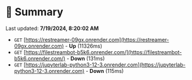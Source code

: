 # 📖 Summary
Last updated: **7/19/2024, 8:20:02 AM**

- `GET` [https://restreamer-09gx.onrender.com](https://restreamer-09gx.onrender.com) - **Up** (11326ms)
- `GET` [https://filestreambot-b5k6.onrender.com/](https://filestreambot-b5k6.onrender.com/) - **Down** (131ms)
- `GET` [https://jupyterlab-python3-12-3.onrender.com](https://jupyterlab-python3-12-3.onrender.com) - **Down** (115ms)
